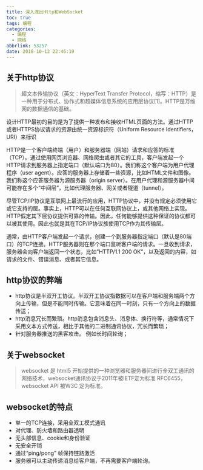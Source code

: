 ```yaml
---
title: 深入浅出Http和WebSocket
toc: true
tags: 编程
categories:
  - 编程
  - 网络
abbrlink: 53257
date: 2018-10-12 22:46:19
---
```


## 关于http协议

> 超文本传输协议（英文：HyperText Transfer Protocol，缩写：HTTP）是一种用于分布式、协作式和超媒体信息系统的应用层协议[1]。HTTP是万维网的数据通信的基础。

设计HTTP最初的目的是为了提供一种发布和接收HTML页面的方法。通过HTTP或者HTTPS协议请求的资源由统一资源标识符（Uniform Resource Identifiers，URI）来标识

HTTP是一个客户端终端（用户）和服务器端（网站）请求和应答的标准（TCP）。通过使用网页浏览器、网络爬虫或者其它的工具，客户端发起一个HTTP请求到服务器上指定端口（默认端口为80）。我们称这个客户端为用户代理程序（user agent）。应答的服务器上存储着一些资源，比如HTML文件和图像。我们称这个应答服务器为源服务器（origin server）。在用户代理和源服务器中间可能存在多个“中间层”，比如代理服务器、网关或者隧道（tunnel）。

尽管TCP/IP协议是互联网上最流行的应用，HTTP协议中，并没有规定必须使用它或它支持的层。事实上，HTTP可以在任何互联网协议上，或其他网络上实现。HTTP假定其下层协议提供可靠的传输。因此，任何能够提供这种保证的协议都可以被其使用。因此也就是其在TCP/IP协议族使用TCP作为其传输层。

通常，由HTTP客户端发起一个请求，创建一个到服务器指定端口（默认是80端口）的TCP连接。HTTP服务器则在那个端口监听客户端的请求。一旦收到请求，服务器会向客户端返回一个状态，比如”HTTP/1.1 200 OK”，以及返回的内容，如请求的文件、错误消息、或者其它信息。

## http协议的弊端
* http协议是半双开工协议。半双开工协议指数据可以在客户端和服务端两个方向上传输，但是不能同时传输。它意味着在同一时刻，只有一个方向上的数据传送；
* http消息冗长而繁琐。http消息包含消息头、消息体、换行符等，通常情况下采用文本方式传送，相比于其他的二进制通讯协议，冗长而繁琐；
* 针对服务器推送的黑客攻击。 例如长时间轮询；

## 关于websocket
> websocket 是 html5 开始提供的一种浏览器和服务器间进行全双工通讯的网络技术，websocket通讯协议于2011年被IETF定为标准 RFC6455，websocket API 被W3C 定为标准。

## websocket的特点
* 单一的TCP连接，采用全双工模式通讯
* 对代理、防火墙和路由器透明
* 无头部信息、cookie和身份验证
* 无安全开销
* 通过“ping/pong” 帧保持链路激活
* 服务器可以主动传递消息给客户端，不再需要客户端轮询。